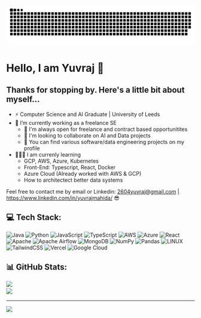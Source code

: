 
<div align="center">
  <img  src="https://github.com/1999AZZAR/1999AZZAR/blob/main/resources/img/grid-snake.svg"
       alt="snake" /></a>
</div>

# Hello, I am Yuvraj 👋

## Thanks for stopping by. Here's a little bit about myself...

- ⚡ Computer Science and AI Graduate | University of Leeds
- 🔭 I’m currently working as a freelance SE
   - 👯 I'm always open for freelance and contract based opportunitites
   - 💬 I'm looking to collaborate on AI and Data projects
   - 🤘 You can find various software/data engineering projects on my profile
- 🧑🏻‍🏫 I am currenly learning
   - GCP, AWS, Azure, Kubernetes
   - Front-End: Typescript, React, Docker
   - Azure Cloud (Already worked with AWS & GCP)
   - How to architectect better data systems

Feel free to contact me by email or Linkedin: 2604yuvraj@gmail.com | https://www.linkedin.com/in/yuvrajmahida/ :sunglasses:

## 💻 Tech Stack:
![Java](https://img.shields.io/badge/java-%23ED8B00.svg?style=for-the-badge&logo=java&logoColor=white) ![Python](https://img.shields.io/badge/python-3670A0?style=for-the-badge&logo=python&logoColor=ffdd54) ![JavaScript](https://img.shields.io/badge/javascript-%23323330.svg?style=for-the-badge&logo=javascript&logoColor=%23F7DF1E) ![TypeScript](https://img.shields.io/badge/typescript-%23007ACC.svg?style=for-the-badge&logo=typescript&logoColor=white) ![AWS](https://img.shields.io/badge/AWS-%23FF9900.svg?style=for-the-badge&logo=amazon-aws&logoColor=white) ![Azure](https://img.shields.io/badge/azure-%230072C6.svg?style=for-the-badge&logo=azure-devops&logoColor=white) ![React](https://img.shields.io/badge/react-%2320232a.svg?style=for-the-badge&logo=react&logoColor=%2361DAFB) ![Apache](https://img.shields.io/badge/apache-%23D42029.svg?style=for-the-badge&logo=apache&logoColor=white) ![Apache Airflow](https://img.shields.io/badge/Apache%20Airflow-017CEE?style=for-the-badge&logo=Apache%20Airflow&logoColor=white) ![MongoDB](https://img.shields.io/badge/MongoDB-%234ea94b.svg?style=for-the-badge&logo=mongodb&logoColor=white) ![NumPy](https://img.shields.io/badge/numpy-%23013243.svg?style=for-the-badge&logo=numpy&logoColor=white) ![Pandas](https://img.shields.io/badge/pandas-%23150458.svg?style=for-the-badge&logo=pandas&logoColor=white) ![LINUX](https://img.shields.io/badge/Linux-FCC624?style=for-the-badge&logo=linux&logoColor=black) ![TailwindCSS](https://img.shields.io/badge/tailwindcss-%2338B2AC.svg?style=for-the-badge&logo=tailwind-css&logoColor=white) ![Vercel](https://img.shields.io/badge/vercel-%23000000.svg?style=for-the-badge&logo=vercel&logoColor=white) ![Google Cloud](https://img.shields.io/badge/Google%20Cloud-%234285F4.svg?style=for-the-badge&logo=google-cloud&logoColor=white)
## 📊 GitHub Stats:

![](https://github-readme-streak-stats.herokuapp.com/?user=yuvraj-26&theme=react&hide_border=false)<br/>
![](https://github-readme-stats.vercel.app/api/top-langs/?username=yuvraj-26&theme=react&hide_border=false&include_all_commits=false&count_private=false&layout=compact)

---
[![](https://visitcount.itsvg.in/api?id=yuvraj-26&icon=0&color=0)](https://visitcount.itsvg.in)

<!-- Proudly created with GPRM ( https://gprm.itsvg.in ) -->

